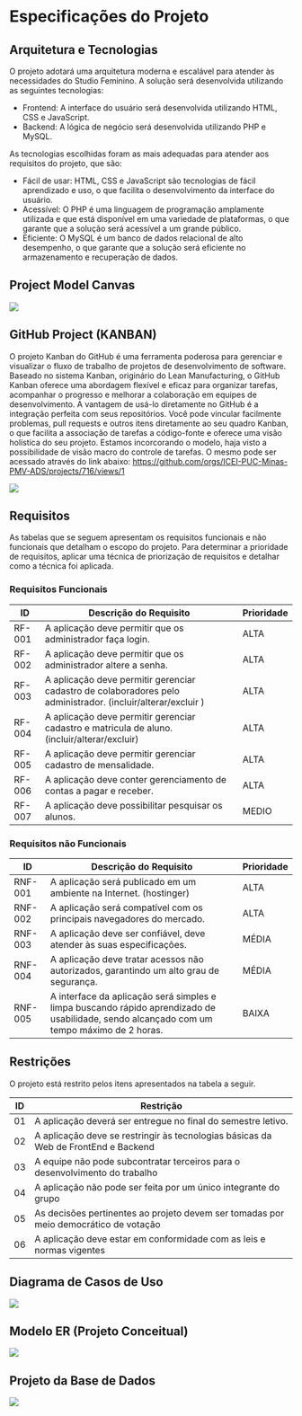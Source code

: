 # Especificações do Projeto

## Arquitetura e Tecnologias

O projeto adotará uma arquitetura moderna e escalável para atender às necessidades do Studio Feminino. A solução será desenvolvida utilizando as seguintes tecnologias:

- Frontend: A interface do usuário será desenvolvida utilizando HTML, CSS e JavaScript.
- Backend: A lógica de negócio será desenvolvida utilizando PHP e MySQL.

As tecnologias escolhidas foram as mais adequadas para atender aos requisitos do projeto, que são:
- Fácil de usar: HTML, CSS e JavaScript são tecnologias de fácil aprendizado e uso, o que facilita o desenvolvimento da interface do usuário.
- Acessível: O PHP é uma linguagem de programação amplamente utilizada e que está disponível em uma variedade de plataformas, o que garante que a solução será acessível a um grande público.
- Eficiente: O MySQL é um banco de dados relacional de alto desempenho, o que garante que a solução será eficiente no armazenamento e recuperação de dados.

## Project Model Canvas

![](https://github.com/ICEI-PUC-Minas-PMV-ADS/pmv-ads-2023-2-e5-proj-empext-t1-pmv-ads-2023-2-e5-proj-gymsync/blob/main/docs/img/Project%20Model%20Canvas.png)

## GitHub Project (KANBAN)

O projeto Kanban do GitHub é uma ferramenta poderosa para gerenciar e visualizar o fluxo de trabalho de projetos de desenvolvimento de software. Baseado no sistema Kanban, originário do Lean Manufacturing,
o GitHub Kanban oferece uma abordagem flexível e eficaz para organizar tarefas, acompanhar o progresso e melhorar a colaboração em equipes de desenvolvimento.
A vantagem de usá-lo diretamente no GitHub é a integração perfeita com seus repositórios. Você pode vincular facilmente problemas, pull requests e outros itens diretamente ao seu quadro Kanban,
o que facilita a associação de tarefas a código-fonte e oferece uma visão holística do seu projeto.
Estamos incorcorando o modelo, haja visto a possibilidade de visão macro do controle de tarefas. O mesmo pode ser acessado através do link abaixo:
https://github.com/orgs/ICEI-PUC-Minas-PMV-ADS/projects/716/views/1

![](https://github.com/ICEI-PUC-Minas-PMV-ADS/pmv-ads-2023-2-e5-proj-empext-t1-pmv-ads-2023-2-e5-proj-gymsync/blob/main/docs/img/KANBAN%2019.11.23.png)

## Requisitos

As tabelas que se seguem apresentam os requisitos funcionais e não funcionais que detalham o escopo do projeto. Para determinar a prioridade de requisitos, aplicar uma técnica de priorização de requisitos e detalhar como a técnica foi aplicada.

### Requisitos Funcionais

|ID    | Descrição do Requisito  | Prioridade |
|------|-----------------------------------------|----|
|RF-001| A aplicação deve permitir que os administrador faça login. | ALTA |
|RF-002| A aplicação deve permitir que os administrador altere a senha. | ALTA |
|RF-003| A aplicação deve permitir gerenciar cadastro de colaboradores pelo administrador. (incluir/alterar/excluir ) | ALTA |
|RF-004| A aplicação deve permitir gerenciar cadastro e matricula de aluno. (incluir/alterar/excluir) | ALTA |
|RF-005| A aplicação deve permitir gerenciar cadastro de mensalidade. | ALTA |
|RF-006| A aplicação deve conter gerenciamento de contas a pagar e receber. | ALTA |
|RF-007| A aplicação deve possibilitar pesquisar os alunos. | MEDIO |



### Requisitos não Funcionais

|ID     | Descrição do Requisito  |Prioridade |
|-------|-------------------------|----|
|RNF-001| A aplicação será publicado em um ambiente na Internet. (hostinger) | ALTA | 
|RNF-002| A aplicação será compatível com os principais navegadores do mercado. |  ALTA | 
|RNF-003| A aplicação deve ser confiável, deve atender às suas especificações. |  MÉDIA | 
|RNF-004| A aplicação deve tratar acessos não autorizados, garantindo um alto grau de segurança. |  MÉDIA | 
|RNF-005| A interface da aplicação será simples e limpa buscando rápido aprendizado de usabilidade, sendo alcançado com um tempo máximo de 2 horas. |  BAIXA | 

## Restrições

O projeto está restrito pelos itens apresentados na tabela a seguir.

|ID| Restrição                                             |
|--|-------------------------------------------------------|
|01| A aplicação deverá ser entregue no final do semestre letivo. |
|02| A aplicação deve se restringir às tecnologias básicas da Web de FrontEnd e Backend        |
|03| A equipe não pode subcontratar terceiros para o desenvolvimento do trabalho        |
|04| A aplicação não pode ser feita por um único integrante do grupo        |
|05| As decisões pertinentes ao projeto devem ser tomadas por meio democrático de votação        |
|06| A aplicação deve estar em conformidade com as leis e normas vigentes        |

## Diagrama de Casos de Uso

![](https://github.com/ICEI-PUC-Minas-PMV-ADS/pmv-ads-2023-2-e5-proj-empext-t1-pmv-ads-2023-2-e5-proj-gymsync/blob/main/docs/img/Diagrama%20de%20Casos%20de%20Uso%20(GymSync).png)

## Modelo ER (Projeto Conceitual)

![](https://github.com/ICEI-PUC-Minas-PMV-ADS/pmv-ads-2023-2-e5-proj-empext-t1-pmv-ads-2023-2-e5-proj-gymsync/blob/main/docs/img/Modelo%20ER%201.png)

## Projeto da Base de Dados

![](https://github.com/ICEI-PUC-Minas-PMV-ADS/pmv-ads-2023-2-e5-proj-empext-t1-pmv-ads-2023-2-e5-proj-gymsync/blob/main/docs/img/Diagrama%20ER%20de%20banco%20de%20dados.png)
